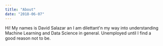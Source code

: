 ```yaml
---
title: "About"
date: "2018-06-07"
---
```


Hi! My names is David Salazar an I am dilettant'n my way into understanding Machine Learning and Data Science in general. Unemployed until I find a good reason not to be. 
